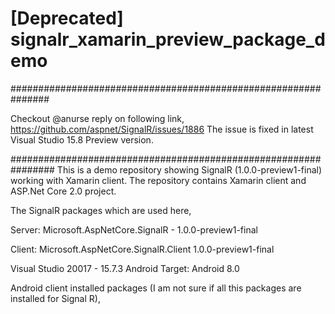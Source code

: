 # [Deprecated] signalr_xamarin_preview_package_demo

###############################################################

Checkout @anurse reply on following link,
https://github.com/aspnet/SignalR/issues/1886
The issue is fixed in latest Visual Studio 15.8 Preview version. 

################################################################
This is a demo repository showing SignalR (1.0.0-preview1-final) working with Xamarin client. The repository contains Xamarin client and ASP.Net Core 2.0 project.

The SignalR packages which are used here,

Server: 
Microsoft.AspNetCore.SignalR - 1.0.0-preview1-final

Client:
Microsoft.AspNetCore.SignalR.Client 1.0.0-preview1-final

Visual Studio 20017 - 15.7.3
Android Target: Android 8.0

Android client installed packages (I am not sure if all this packages are installed for Signal R),

  <package id="Microsoft.AspNetCore.Http.Features" version="2.1.0-preview1-final" targetFramework="monoandroid80" />
  <package id="Microsoft.AspNetCore.SignalR.Client" version="1.0.0-preview1-final" targetFramework="monoandroid80" />
  <package id="Microsoft.AspNetCore.SignalR.Client.Core" version="1.0.0-preview1-final" targetFramework="monoandroid80" />
  <package id="Microsoft.AspNetCore.SignalR.Common" version="1.0.0-preview1-final" targetFramework="monoandroid80" />
  <package id="Microsoft.AspNetCore.Sockets.Abstractions" version="1.0.0-preview1-final" targetFramework="monoandroid80" />
  <package id="Microsoft.AspNetCore.Sockets.Client.Http" version="1.0.0-preview1-final" targetFramework="monoandroid80" />
  <package id="Microsoft.AspNetCore.Sockets.Common.Http" version="1.0.0-preview1-final" targetFramework="monoandroid80" />
  <package id="Microsoft.CSharp" version="4.3.0" targetFramework="monoandroid80" />
  <package id="Microsoft.Extensions.Configuration" version="2.1.0-preview1-final" targetFramework="monoandroid80" />
  <package id="Microsoft.Extensions.Configuration.Abstractions" version="2.1.0-preview1-final" targetFramework="monoandroid80" />
  <package id="Microsoft.Extensions.Configuration.Binder" version="2.1.0-preview1-final" targetFramework="monoandroid80" />
  <package id="Microsoft.Extensions.DependencyInjection.Abstractions" version="2.1.0-preview1-final" targetFramework="monoandroid80" />
  <package id="Microsoft.Extensions.Logging" version="2.1.0-preview1-final" targetFramework="monoandroid80" />
  <package id="Microsoft.Extensions.Logging.Abstractions" version="2.1.0-preview1-final" targetFramework="monoandroid80" />
  <package id="Microsoft.Extensions.Logging.Configuration" version="2.1.0-preview1-final" targetFramework="monoandroid80" />
  <package id="Microsoft.Extensions.Logging.Console" version="2.1.0-preview1-final" targetFramework="monoandroid80" />
  <package id="Microsoft.Extensions.Options" version="2.1.0-preview1-final" targetFramework="monoandroid80" />
  <package id="Microsoft.Extensions.Options.ConfigurationExtensions" version="2.1.0-preview1-final" targetFramework="monoandroid80" />
  <package id="Microsoft.Extensions.Primitives" version="2.1.0-preview1-final" targetFramework="monoandroid80" />
  <package id="Microsoft.NETCore.Platforms" version="1.1.0" targetFramework="monoandroid80" />
  <package id="Microsoft.Win32.Primitives" version="4.3.0" targetFramework="monoandroid80" />
  <package id="NETStandard.Library" version="1.6.1" targetFramework="monoandroid80" />
  <package id="Newtonsoft.Json" version="10.0.1" targetFramework="monoandroid80" />
  <package id="System.AppContext" version="4.3.0" targetFramework="monoandroid80" />
  <package id="System.Buffers" version="4.5.0-preview1-26216-02" targetFramework="monoandroid80" />
  <package id="System.Buffers.Primitives" version="0.1.0-preview1-180216-4" targetFramework="monoandroid80" />
  <package id="System.Collections" version="4.3.0" targetFramework="monoandroid80" />
  <package id="System.Collections.Concurrent" version="4.3.0" targetFramework="monoandroid80" />
  <package id="System.ComponentModel.Annotations" version="4.4.1" targetFramework="monoandroid80" />
  <package id="System.ComponentModel.Primitives" version="4.3.0" targetFramework="monoandroid80" />
  <package id="System.ComponentModel.TypeConverter" version="4.3.0" targetFramework="monoandroid80" />
  <package id="System.Console" version="4.3.0" targetFramework="monoandroid80" />
  <package id="System.Diagnostics.Debug" version="4.3.0" targetFramework="monoandroid80" />
  <package id="System.Diagnostics.Tools" version="4.3.0" targetFramework="monoandroid80" />
  <package id="System.Diagnostics.Tracing" version="4.3.0" targetFramework="monoandroid80" />
  <package id="System.Dynamic.Runtime" version="4.3.0" targetFramework="monoandroid80" />
  <package id="System.Globalization" version="4.3.0" targetFramework="monoandroid80" />
  <package id="System.Globalization.Calendars" version="4.3.0" targetFramework="monoandroid80" />
  <package id="System.IO" version="4.3.0" targetFramework="monoandroid80" />
  <package id="System.IO.Compression" version="4.3.0" targetFramework="monoandroid80" />
  <package id="System.IO.Compression.ZipFile" version="4.3.0" targetFramework="monoandroid80" />
  <package id="System.IO.FileSystem" version="4.3.0" targetFramework="monoandroid80" />
  <package id="System.IO.FileSystem.Primitives" version="4.3.0" targetFramework="monoandroid80" />
  <package id="System.IO.Pipelines" version="0.1.0-preview1-180216-4" targetFramework="monoandroid80" />
  <package id="System.Linq" version="4.3.0" targetFramework="monoandroid80" />
  <package id="System.Linq.Expressions" version="4.3.0" targetFramework="monoandroid80" />
  <package id="System.Memory" version="4.5.0-preview1-26216-02" targetFramework="monoandroid80" />
  <package id="System.Net.Http" version="4.3.0" targetFramework="monoandroid80" />
  <package id="System.Net.Primitives" version="4.3.0" targetFramework="monoandroid80" />
  <package id="System.Net.Sockets" version="4.3.0" targetFramework="monoandroid80" />
  <package id="System.Numerics.Vectors" version="4.5.0-preview1-26216-02" targetFramework="monoandroid80" />
  <package id="System.ObjectModel" version="4.3.0" targetFramework="monoandroid80" />
  <package id="System.Reflection" version="4.3.0" targetFramework="monoandroid80" />
  <package id="System.Reflection.Extensions" version="4.3.0" targetFramework="monoandroid80" />
  <package id="System.Reflection.Primitives" version="4.3.0" targetFramework="monoandroid80" />
  <package id="System.Resources.ResourceManager" version="4.3.0" targetFramework="monoandroid80" />
  <package id="System.Runtime" version="4.3.0" targetFramework="monoandroid80" />
  <package id="System.Runtime.CompilerServices.Unsafe" version="4.5.0-preview1-26216-02" targetFramework="monoandroid80" />
  <package id="System.Runtime.Extensions" version="4.3.0" targetFramework="monoandroid80" />
  <package id="System.Runtime.Handles" version="4.3.0" targetFramework="monoandroid80" />
  <package id="System.Runtime.InteropServices" version="4.3.0" targetFramework="monoandroid80" />
  <package id="System.Runtime.InteropServices.RuntimeInformation" version="4.3.0" targetFramework="monoandroid80" />
  <package id="System.Runtime.Numerics" version="4.3.0" targetFramework="monoandroid80" />
  <package id="System.Runtime.Serialization.Formatters" version="4.3.0" targetFramework="monoandroid80" />
  <package id="System.Runtime.Serialization.Primitives" version="4.3.0" targetFramework="monoandroid80" />
  <package id="System.Security.Cryptography.Algorithms" version="4.3.0" targetFramework="monoandroid80" />
  <package id="System.Security.Cryptography.Encoding" version="4.3.0" targetFramework="monoandroid80" />
  <package id="System.Security.Cryptography.Primitives" version="4.3.0" targetFramework="monoandroid80" />
  <package id="System.Security.Cryptography.X509Certificates" version="4.3.0" targetFramework="monoandroid80" />
  <package id="System.Text.Encoding" version="4.3.0" targetFramework="monoandroid80" />
  <package id="System.Text.Encoding.Extensions" version="4.3.0" targetFramework="monoandroid80" />
  <package id="System.Text.RegularExpressions" version="4.3.0" targetFramework="monoandroid80" />
  <package id="System.Threading" version="4.3.0" targetFramework="monoandroid80" />
  <package id="System.Threading.Channels" version="4.5.0-preview1-26216-02" targetFramework="monoandroid80" />
  <package id="System.Threading.Tasks" version="4.3.0" targetFramework="monoandroid80" />
  <package id="System.Threading.Tasks.Extensions" version="4.5.0-preview1-26216-02" targetFramework="monoandroid80" />
  <package id="System.Threading.Timer" version="4.3.0" targetFramework="monoandroid80" />
  <package id="System.ValueTuple" version="4.3.0" targetFramework="monoandroid80" />
  <package id="System.Xml.ReaderWriter" version="4.3.0" targetFramework="monoandroid80" />
  <package id="System.Xml.XDocument" version="4.3.0" targetFramework="monoandroid80" />
  <package id="System.Xml.XmlDocument" version="4.3.0" targetFramework="monoandroid80" />
